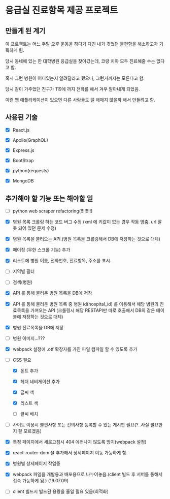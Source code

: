 # 응급실 진료항목 제공 프로젝트

## 만들게 된 계기

이 프로젝트는 어느 주말 오후 운동을 하다가 다친 내가 겪었던 불편함을 해소하고자 기획하게 됨.

당시 동네에 있는 한 대학병원 응급실을 찾아갔는데, 코랑 치아 모두 진료해줄 수는 없다고 함.

혹시 그런 병원이 어디있는지 알려달라고 했으나, 그런거까지는 모른다고 함.

당시 같이 가주었던 친구가 119에 까지 전화를 해서 겨우 알아내게 되었음.

이런 웹 애플리케이션이 있으면 다른 사람들도 덜 해매지 않을까 해서 만들려고 함.

## 사용된 기술

- [x] React.js

- [x] Apollo(GraphQL)

- [x] Express.js

- [x] BootStrap

- [x] python(requests)

- [x] MongoDB

## 추가해야 할 기능 또는 해야할 일

- [ ] python web scraper refactoring(!!!!!!!!)

- [x] 병원 목록 크롤링 하는 코드 버그 수정 (xml 에 키값이 없는 경우 작동 멈춤. url 잘못 되어 있던 문제 수정)

- [x] 병원 목록을 불러오는 API.(병원 목록을 크롤링해서 DB에 저장하는 것으로 대체)

- [x] 페이징 (무한 스크롤 기능) 추가

- [x] 리스트에 병원 이름, 전화번호, 진료항목, 주소를 표시.

- [ ] 지역별 필터

- [ ] 검색(병원)

- [x] API 를 통해 불러온 병원 목록을 DB에 저장

- [x] API 를 통해 불러운 병원 목록 중 병원 id(hospital_id) 를 이용해서 해당 병원의 진료목록을 가져오는 API (크롤링시 해당 RESTAPI만 따로 호출해서 DB의 같은 테이블에 저장하는 것으로 대체)

- [x] 병원 진료목록을 DB에 저장

- [ ] 병원 이미지...???

- [x] webpack 설정에 .otf 확장자를 가진 파일 컴파일 할 수 있도록 추가

- [ ] CSS 필요

  - [x] 폰트 추가

  - [x] 헤더 네비게이션 추가

  - [x] 글씨 색

  - [x] 리스트 색

  - [ ] 글씨 배치

- [ ] 사이트 이용시 불편사항 또는 건의사항 등록할 수 있는 게시판 필요(?..사실 필요한지 잘 모르겠음)

- [x] 특정 페이지에서 새로고침시 404 에러나지 않도록 방지(webpack 설정)

- [x] react-router-dom 을 추가해서 상세페이지 이동 가능하게 함.

- [x] 병원별 상세페이지 작업중

- [x] webpack 파일을 개발용과 배포용으로 나누어놓음.(client 빌드 후 서버를 통해서 접속 가능하게 됨.) (19.07.09)

- [ ] client 빌드시 빌드된 용량을 줄일 필요 있음(최적화)
